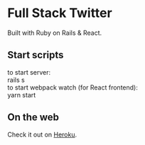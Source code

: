# Full Stack Twitter
Built with Ruby on Rails & React.

## Start scripts
to start server:\
    rails s\
to start webpack watch (for React frontend):\
  yarn start
## On the web
Check it out on [Heroku](https://vast-cliffs-44701.herokuapp.com/).